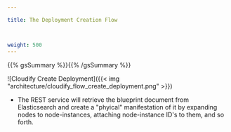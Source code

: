 ```yaml
---

title: The Deployment Creation Flow



weight: 500
---
```

{{% gsSummary %}}{{% /gsSummary %}}

![Cloudify Create Deployment]({{< img "architecture/cloudify_flow_create_deployment.png" >}})

* The REST service will retrieve the blueprint document from Elasticsearch and create a "phyical" manifestation of it by expanding nodes to node-instances, attaching node-instance ID's to them, and so forth.